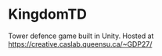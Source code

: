 # KingdomTD
 
Tower defence game built in Unity. Hosted at https://creative.caslab.queensu.ca/~GDP27/
